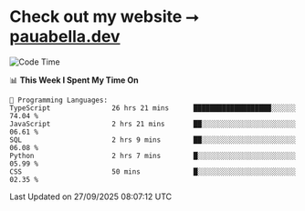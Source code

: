 # Check out my website ⭢ [pauabella.dev](https://pauabella.dev)

<!--START_SECTION:waka-->
![Code Time](http://img.shields.io/badge/Code%20Time-4%2C846%20hrs%2026%20mins-blue)

📊 **This Week I Spent My Time On** 

```text
💬 Programming Languages: 
TypeScript               26 hrs 21 mins      ███████████████████░░░░░░   74.04 % 
JavaScript               2 hrs 21 mins       ██░░░░░░░░░░░░░░░░░░░░░░░   06.61 % 
SQL                      2 hrs 9 mins        ██░░░░░░░░░░░░░░░░░░░░░░░   06.08 % 
Python                   2 hrs 7 mins        █░░░░░░░░░░░░░░░░░░░░░░░░   05.99 % 
CSS                      50 mins             █░░░░░░░░░░░░░░░░░░░░░░░░   02.35 % 
```


 Last Updated on 27/09/2025 08:07:12 UTC
<!--END_SECTION:waka-->

